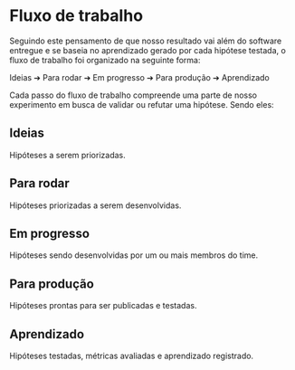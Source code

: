 # Fluxo de trabalho

Seguindo este pensamento de que nosso resultado vai além do software entregue e se baseia no aprendizado gerado por cada hipótese testada, o fluxo de trabalho foi organizado na seguinte forma:

Ideias &#10132; Para rodar &#10132; Em progresso &#10132; Para produção &#10132; Aprendizado

Cada passo do fluxo de trabalho compreende uma parte de nosso experimento em busca de validar ou refutar uma hipótese. Sendo eles:

## Ideias

Hipóteses a serem priorizadas.

## Para rodar

Hipóteses priorizadas a serem desenvolvidas.

## Em progresso

Hipóteses sendo desenvolvidas por um ou mais membros do time.

## Para produção

Hipóteses prontas para ser publicadas e testadas.

## Aprendizado

Hipóteses testadas, métricas avaliadas e aprendizado registrado.